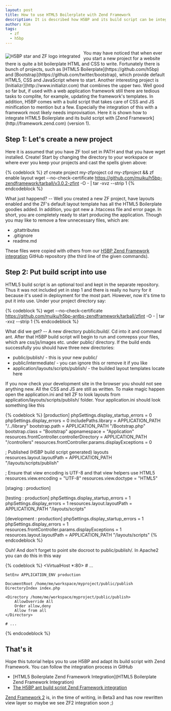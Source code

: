 ```yaml
---
layout: post
title: How to use HTML5 Boilerplate with Zend Framework
description: It is described how H5BP and its build script can be integrated with Zend Framework with the minimum efforts.
author: Kim
tags:
  - zf
  - h5bp
---
```


<img itemprop="image" src="{{ site.url }}/images/h5bp-zf-integration.png" alt="H5BP star and ZF logo integrated" style="float: left; margin: 10px 10px 0 0;" />
You may have noticed that when ever you start a new project for a website there is quite a bit boilerplate HTML and CSS to write. Fortunately there is bunch of projects, such as [HTML5 Boilerplate](https://github.com/h5bp) and [Bootstrap](https://github.com/twitter/bootstrap), which provide default HTML5, CSS and JavaScript where to start. Another interesting project is [Initializr](http://www.initializr.com) that combines the upper two. Well good so far but, if used with a web application framework still there are tedious tasks to complite, for example, updating the framework's templates. In addition, H5BP comes with a build script that takes care of CSS and JS minification to mention but a few. Especially the integration of this with a framework most likely needs improvisation. Here it is shown how to integrate HTML5 Boilerplate and its build script with [Zend Framework](http://framework.zend.com) (version 1).

## Step 1: Let's create a new project

Here it is assumed that you have ZF tool set in PATH and that you have wget installed. Create! Start by changing the directory to your workspace or where ever you keep your projects and cast the spells given above:

{% codeblock %}
zf create project my-zfproject
cd my-zfproject && zf enable layout
wget --no-check-certificate https://github.com/muiku/h5bp-zendframework/tarball/v3.0.2-zfint -O - | tar -xvz --strip 1
{% endcodeblock %}

What just happend? -- Well you created a new ZF project, have layouts enabled and the ZF's default layout template has all the HTML5 Boilerplate goodies added. In addition, you got new a .htaccess file and error page. In short, you are completely ready to start producing the application. Though you may like to remove a few unnecessary files, which are:

- .gitattributes
- .gitignore
- readme.md

These files were copied with others from our [H5BP Zend Framework integration](https://github.com/muiku/h5bp-zendframework) GitHub repository (the third line of the given commands).

## Step 2: Put build script into use

HTML5 build script is an optional tool and kept in the separate repository. Thus it was not included yet in step 1 and there is really no hurry for it because it's used in deployment for the most part. However, now it's time to put it into use. Under your project directory say:

{% codeblock %}
wget --no-check-certificate https://github.com/muiku/h5bp-antbs-zendframework/tarball/zfint -O - | tar -xvz --strip 1
{% endcodeblock %}

What did we get? -- A new directory public/build/. Cd into it and command ant. After that H5BP build script will begin to run and comrepss your files, which are css/js/images etc. under public/ directory. If the build ends successfully you should have three new directories:

- public/publish/ - this is your new public/
- public/intermediate/ - you can ignore this or remove it if you like
- application/layouts/scripts/publish/ - the builded layout templates locate here

If you now check your development site in the browser you should not see anything new. All the CSS and JS are still as written. To make magic happen open the application.ini and tell ZF to look layouts from application/layouts/scripts/publish/ folder. Your application.ini should look something like this

{% codeblock %}
[production]
phpSettings.display_startup_errors = 0
phpSettings.display_errors = 0
includePaths.library = APPLICATION_PATH "/../library"
bootstrap.path = APPLICATION_PATH "/Bootstrap.php"
bootstrap.class = "Bootstrap"
appnamespace = "Application"
resources.frontController.controllerDirectory = APPLICATION_PATH "/controllers"
resources.frontController.params.displayExceptions = 0

; Published (H5BP build script generated) layouts
resources.layout.layoutPath = APPLICATION_PATH "/layouts/scripts/publish"

; Ensure that view encoding is UTF-8 and that view helpers use HTML5
resources.view.encoding = "UTF-8"
resources.view.doctype = "HTML5"

[staging : production]

[testing : production]
phpSettings.display_startup_errors = 1
phpSettings.display_errors = 1
resources.layout.layoutPath = APPLICATION_PATH "/layouts/scripts"

[development : production]
phpSettings.display_startup_errors = 1
phpSettings.display_errors = 1
resources.frontController.params.displayExceptions = 1
resources.layout.layoutPath = APPLICATION_PATH "/layouts/scripts"
{% endcodeblock %}

Ouh! And don't forget to point site docroot to public/publish/. In Apache2 you can do this in this way

{% codeblock %}
<VirtualHost *:80>
    # ...

    SetEnv APPLICATION_ENV production

    DocumentRoot /home/me/workspace/myproject/public/publish
    DirectoryIndex index.php

    <Directory /home/me/workspace/myproject/public/publish>
        AllowOverride All
        Order allow,deny
        Allow from all
    </Directory>

    # ...
</VirtualHost>
{% endcodeblock %}

## That's it

Hope this tutorial helps you to use H5BP and adapt its build script with Zend Framework. You can follow the integration process in GitHub

- [HTML5 Boilerplate Zend Framework Integration](HTML5 Boilerplate Zend Framework Integration)
- [The H5BP ant build script Zend Framework integration](https://github.com/muiku/h5bp-antbs-zendframework)

[Zend Framework 2](http://packages.zendframework.com/) is, in the time of writing, in Beta3 and has now rewritten view layer so maybe we see ZF2 integration soon ;)

